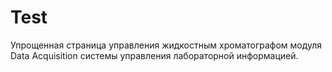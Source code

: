 # Test
Упрощенная страница управления жидкостным хроматографом модуля Data Acquisition системы управления лабораторной информацией.
